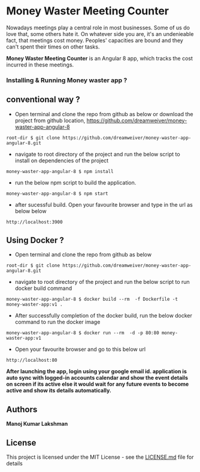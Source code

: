 # Money Waster Meeting Counter

 Nowadays meetings play a central role in most businesses. Some of us do love that, some others hate it. On whatever side you are, it's an undenieable fact, that meetings cost money. Peoples' capacities are bound and they can't spent their times on other tasks.

 **Money Waster Meeting Counter** is an Angular 8 app, which tracks the cost incurred in these meetings.

### Installing & Running Money waster app ?

conventional way ?
--------------------

+ Open terminal and clone the repo from github as below or download the project from github location, https://github.com/dreamweiver/money-waster-app-angular-8

```
root-dir $ git clone https://github.com/dreamweiver/money-waster-app-angular-8.git
```

+ navigate to root directory of the project and run the below script to install on dependencies of the project

```
money-waster-app-angular-8 $ npm install
```

+ run the below npm script to build the application.

```
money-waster-app-angular-8 $ npm start
```

+ after sucessful build. Open your favourite browser and type in the url as below below

```
http://localhost:3900 
```


Using Docker ?
--------------------

+ Open terminal and clone the repo from github as below

```
root-dir $ git clone https://github.com/dreamweiver/money-waster-app-angular-8.git
```

+ navigate to root directory of the project and run the below script to run docker build command

```
money-waster-app-angular-8 $ docker build --rm  -f Dockerfile -t money-waster-app:v1 . 
```

+ After successfully completion of the docker build, run the below docker command to run the docker image

```
money-waster-app-angular-8 $ docker run --rm  -d -p 80:80 money-waster-app:v1 
```

+ Open your favourite browser and go to this below url

```
http://localhost:80
```


**After launching the app, login using your google email id. application is auto sync with logged-in accounts calendar and show the event details on screen if its active else it would wait for any future events to become active and show its details automatically.**

 
## Authors

**Manoj Kumar Lakshman**

## License

This project is licensed under the MIT License - see the [LICENSE.md](LICENSE.md) file for details
